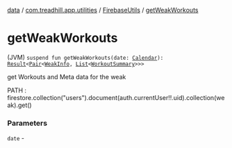 [data](../../index.md) / [com.treadhill.app.utilities](../index.md) / [FirebaseUtils](index.md) / [getWeakWorkouts](./get-weak-workouts.md)

# getWeakWorkouts

(JVM) `suspend fun getWeakWorkouts(date: `[`Calendar`](https://docs.oracle.com/javase/8/docs/api/java/util/Calendar.html)`): `[`Result`](../../com.treadhill.app.data-types/-result/index.md)`<`[`Pair`](https://kotlinlang.org/api/latest/jvm/stdlib/kotlin/-pair/index.html)`<`[`WeakInfo`](../../com.treadhill.app.data-types/-weak-info/index.md)`, `[`List`](https://kotlinlang.org/api/latest/jvm/stdlib/kotlin.collections/-list/index.html)`<`[`WorkoutSummary`](../../com.treadhill.app.data-types/-workout-summary/index.md)`>>>`

get Workouts and Meta data for the weak

PATH : firestore.collection("users").document(auth.currentUser!!.uid).collection(weak).get()

### Parameters

`date` - 